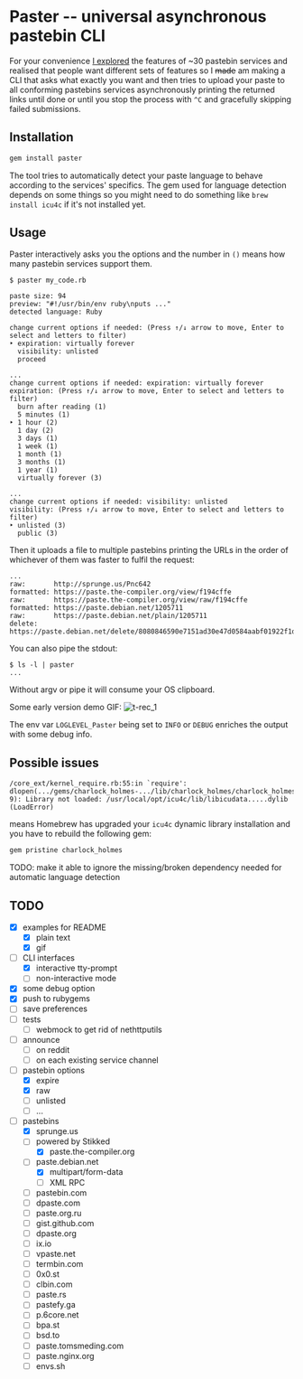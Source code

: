 # Paster -- universal asynchronous pastebin CLI

For your convenience [I explored](https://github.com/Nakilon/pcbr-demo/blob/master/pastebins.txt) the features of ~30 pastebin services and realised that people want different sets of features so I ~~made~~ am making a CLI that asks what exactly you want and then tries to upload your paste to all conforming pastebins services asynchronously printing the returned links until done or until you stop the process with `^C` and gracefully skipping failed submissions.

## Installation

```bash
gem install paster
```

The tool tries to automatically detect your paste language to behave according to the services' specifics. The gem used for language detection depends on some things so you might need to do something like `brew install icu4c` if it's not installed yet.

## Usage

Paster interactively asks you the options and the number in `()` means how many pastebin services support them.

```none
$ paster my_code.rb

paste size: 94
preview: "#!/usr/bin/env ruby\nputs ..."
detected language: Ruby

change current options if needed: (Press ↑/↓ arrow to move, Enter to select and letters to filter)
‣ expiration: virtually forever
  visibility: unlisted
  proceed
```
```none
...
change current options if needed: expiration: virtually forever
expiration: (Press ↑/↓ arrow to move, Enter to select and letters to filter)
  burn after reading (1)
  5 minutes (1)
‣ 1 hour (2)
  1 day (2)
  3 days (1)
  1 week (1)
  1 month (1)
  3 months (1)
  1 year (1)
  virtually forever (3)
```
```none
...
change current options if needed: visibility: unlisted
visibility: (Press ↑/↓ arrow to move, Enter to select and letters to filter)
‣ unlisted (3)
  public (3)
```

Then it uploads a file to multiple pastebins printing the URLs in the order of whichever of them was faster to fulfil the request:

```none
...
raw:       http://sprunge.us/Pnc642
formatted: https://paste.the-compiler.org/view/f194cffe
raw:       https://paste.the-compiler.org/view/raw/f194cffe
formatted: https://paste.debian.net/1205711
raw:       https://paste.debian.net/plain/1205711
delete:    https://paste.debian.net/delete/8080846590e7151ad30e47d0584aabf01922f1da
```

You can also pipe the stdout:

```none
$ ls -l | paster
...
```

Without argv or pipe it will consume your OS clipboard.

Some early version demo GIF:
![t-rec_1](https://user-images.githubusercontent.com/2870363/123653688-11005480-d836-11eb-8e07-3a9562c8596f.gif)

The env var `LOGLEVEL_Paster` being set to `INFO` or `DEBUG` enriches the output with some debug info.

## Possible issues

```none
/core_ext/kernel_require.rb:55:in `require': dlopen(.../gems/charlock_holmes-.../lib/charlock_holmes/charlock_holmes.bundle, 9): Library not loaded: /usr/local/opt/icu4c/lib/libicudata.....dylib (LoadError)
```

means Homebrew has upgraded your `icu4c` dynamic library installation and you have to rebuild the following gem:

```bash
gem pristine charlock_holmes
```

TODO: make it able to ignore the missing/broken dependency needed for automatic language detection

## TODO

- [x] examples for README
  - [x] plain text
  - [x] gif
- [ ] CLI interfaces
  - [x] interactive tty-prompt
  - [ ] non-interactive mode
- [x] some debug option
- [x] push to rubygems
- [ ] save preferences
- [ ] tests
  - [ ] webmock to get rid of nethttputils
- [ ] announce
  - [ ] on reddit
  - [ ] on each existing service channel
- [ ] pastebin options
  - [x] expire
  - [x] raw
  - [ ] unlisted
  - [ ] ...
- [ ] pastebins
  - [x] sprunge.us
  - [ ] powered by Stikked
    - [x] paste.the-compiler.org
  - [ ] paste.debian.net
    - [x] multipart/form-data
    - [ ] XML RPC
  - [ ] pastebin.com
  - [ ] dpaste.com
  - [ ] paste.org.ru
  - [ ] gist.github.com
  - [ ] dpaste.org
  - [ ] ix.io
  - [ ] vpaste.net
  - [ ] termbin.com
  - [ ] 0x0.st
  - [ ] clbin.com
  - [ ] paste.rs
  - [ ] pastefy.ga
  - [ ] p.6core.net
  - [ ] bpa.st
  - [ ] bsd.to
  - [ ] paste.tomsmeding.com
  - [ ] paste.nginx.org
  - [ ] envs.sh
